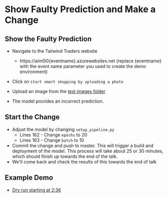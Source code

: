 # Show Faulty Prediction and Make a Change

## Show the Faulty Prediction

* Navigate to the Tailwind Traders website
    * https://aiml50{eventname}.azurewebsites.net (replace {eventname} with the event name parameter you used to create the demo environment)

* Click on `start smart shopping by uploading a photo`
* Upload an image from the [test images folder](../source/test-images)
* The model provides an incorrect prediction.

## Start the Change

* Adjust the model by changing `setup_pipeline.py`
  * Lines 162 - Change `epochs` to 20
  * Lines 163 - Change `batch` to 10
* Commit the change and push to master.  This will trigger a build and deployment of the model.  This process will take about 25 or 30 minutes, which should finish up towards the end of the talk.
* We'll come back and check the results of this towards the end of talk

## Example Demo

* [Dry run starting at 2:36](https://youtu.be/UgM8_4fAni8?t=158)